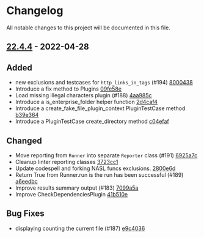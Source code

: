 # Changelog

All notable changes to this project will be documented in this file.

## [22.4.4] - 2022-04-28

## Added
* new exclusions and testcases for `http_links_in_tags` (#194) [8000438](https://github.com/greenbone/troubadix/commit/8000438)
* Introduce a fix method to Plugins [09fe58e](https://github.com/greenbone/troubadix/commit/09fe58e)
* Load missing illegal characters plugin (#188) [4aa985c](https://github.com/greenbone/troubadix/commit/4aa985c)
* Introduce a is_enterprise_folder helper function [2d4caf4](https://github.com/greenbone/troubadix/commit/2d4caf4)
* Introduce a create_fake_file_plugin_context PluginTestCase method [b39e364](https://github.com/greenbone/troubadix/commit/b39e364)
* Introduce a PluginTestCase create_directory method [c04efaf](https://github.com/greenbone/troubadix/commit/c04efaf)

## Changed
* Move reporting from `Runner` into separate `Reporter` class (#191) [6925a7c](https://github.com/greenbone/troubadix/commit/6925a7c)
* Cleanup linter reporting classes [3723cc1](https://github.com/greenbone/troubadix/commit/3723cc1)
* Update codespell and forking NASL funcs exclusions. [2800e6d](https://github.com/greenbone/troubadix/commit/2800e6d)
* Return True from Runner.run is the run has been successful (#189) [a6eedbc](https://github.com/greenbone/troubadix/commit/a6eedbc)
* Improve results summary output (#183) [7099a5a](https://github.com/greenbone/troubadix/commit/7099a5a)
* Improve CheckDependenciesPlugin [41b510e](https://github.com/greenbone/troubadix/commit/41b510e)

## Bug Fixes
* displaying counting the current file (#187) [e9c4036](https://github.com/greenbone/troubadix/commit/e9c4036)

[22.4.4]: https://github.com/greenbone/troubadix/compare/22.4.4.dev1...22.4.4